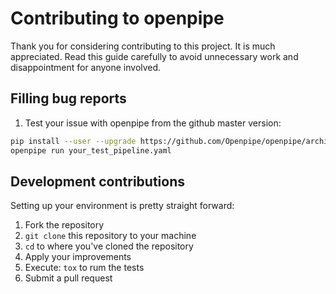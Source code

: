 # Contributing to openpipe

Thank you for considering contributing to this project. It is much appreciated. Read this guide carefully to avoid unnecessary work and disappointment for anyone involved.

## Filling bug reports

1. Test your issue with openpipe from the github master version:

```bash
pip install --user --upgrade https://github.com/Openpipe/openpipe/archive/master.zip
openpipe run your_test_pipeline.yaml
```

## Development contributions

Setting up your environment is pretty straight forward:

1. Fork the repository
2. `git clone` this repository to your machine
3. `cd` to where you've cloned the repository
4. Apply your improvements
5. Execute: `tox` to rum the tests
6. Submit a pull request
